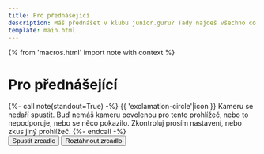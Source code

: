 ```yaml
---
title: Pro přednášející
description: Máš přednášet v klubu junior.guru? Tady najdeš všechno co potřebuješ
template: main.html
---
```


{% from 'macros.html' import note with context %}

# Pro přednášející

<div class="mirror">
  <noscript>
    {%- call note(standout=True) -%}
      {{ 'exclamation-circle'|icon }} Kameru se nedaří spustit. Buď nemáš kameru povolenou pro tento prohlížeč, nebo to nepodporuje, nebo se něco pokazilo. Zkontroluj prosím nastavení, nebo zkus jiný prohlížeč.
    {%- endcall -%}
  </noscript>
  <div class="standout text-center">
    <button type="button" class="mirror-run">Spustit zrcadlo</button>
    <button type="button" class="mirror-expand">Roztáhnout zrcadlo</button>
  </div>
</div>
